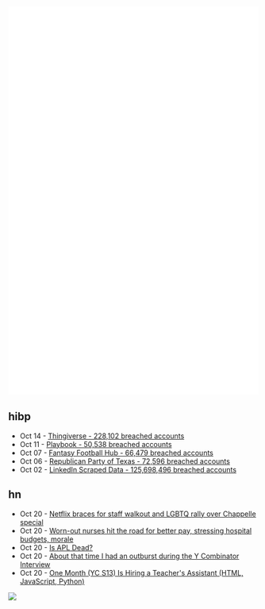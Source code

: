 ![Metrics](https://raw.githubusercontent.com/phixion/phixion/master/metrics.svg)

## hibp

<!--
for https://github.com/phixion/phixion/blob/main/.github/workflows/feeds.yml
-->
<!--START_SECTION:haveibeenpwnd-->
- Oct 14 - [Thingiverse - 228,102 breached accounts](https://haveibeenpwned.com/PwnedWebsites#Thingiverse)
- Oct 11 - [Playbook - 50,538 breached accounts](https://haveibeenpwned.com/PwnedWebsites#Playbook)
- Oct 07 - [Fantasy Football Hub - 66,479 breached accounts](https://haveibeenpwned.com/PwnedWebsites#FantasyFootballHub)
- Oct 06 - [Republican Party of Texas - 72,596 breached accounts](https://haveibeenpwned.com/PwnedWebsites#RepublicanPartyOfTexas)
- Oct 02 - [LinkedIn Scraped Data - 125,698,496 breached accounts](https://haveibeenpwned.com/PwnedWebsites#LinkedInScrape)
<!--END_SECTION:haveibeenpwnd-->

## hn

<!--
for https://github.com/phixion/phixion/blob/main/.github/workflows/feeds.yml
-->
<!--START_SECTION:hn-->
- Oct 20 - [Netflix braces for staff walkout and LGBTQ rally over Chappelle special](https://news.yahoo.com/netflix-braces-staff-walkout-lgbtq-093600008.html)
- Oct 20 - [Worn-out nurses hit the road for better pay, stressing hospital budgets, morale](https://text.npr.org/1046131313)
- Oct 20 - [Is APL Dead?](https://www.sacrideo.us/is-apl-dead/)
- Oct 20 - [About that time I had an outburst during the Y Combinator Interview](https://owlpal.substack.com/p/about-that-time-i-had-an-outburst)
- Oct 20 - [One Month (YC S13) Is Hiring a Teacher's Assistant (HTML, JavaScript, Python)](https://forms.gle/Vy5qAi9AmujxjFJB6)
<!--END_SECTION:hn-->

<!--
for https://yhype.me
-->
![](https://hit.yhype.me/github/profile?user_id=13013670)
